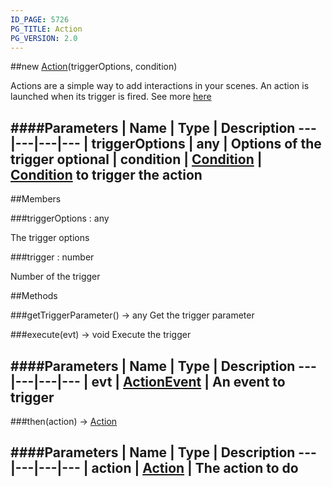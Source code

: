 ```yaml
---
ID_PAGE: 5726
PG_TITLE: Action
PG_VERSION: 2.0
---
```

##new [Action](page.php?p=5726)(triggerOptions, condition)


Actions are a simple way to add interactions in your scenes. An action is launched when its trigger is fired.
See more [here](https://github.com/BabylonJS/Babylon.js/wiki/How-to-use-Actions)


####Parameters
 | Name | Type | Description
---|---|---|---
 | triggerOptions | any | Options of the trigger
optional | condition | [Condition](page.php?p=5742) | [Condition](page.php?p=5742) to trigger the action
---

##Members

###triggerOptions : any



The trigger options


###trigger : number



Number of the trigger







##Methods

###getTriggerParameter() &rarr; any
Get the trigger parameter




###execute(evt) &rarr; void
Execute the trigger



####Parameters
 | Name | Type | Description
---|---|---|---
 | evt | [ActionEvent](page.php?p=5740) | An event to trigger
---

###then(action) &rarr; [Action](page.php?p=5726)

####Parameters
 | Name | Type | Description
---|---|---|---
 | action | [Action](page.php?p=5726) | The action to do
---
